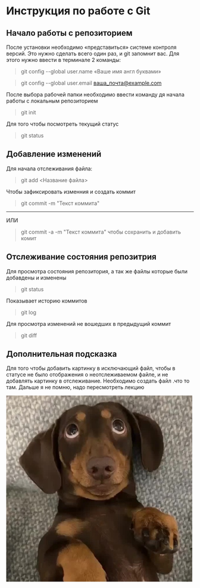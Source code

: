 # Инструкция по работе с Git

## Начало работы с репозиторием
После установки необходимо «представиться» системе контроля версий. Это нужно сделать всего один раз, и git запомнит вас. Для этого нужно ввести в терминале 2 команды:
> git config --global user.name «Ваше имя англ буквами»

> git config --global user.email ваша_почта@example.com

После выбора рабочей папки необходимо ввести команду дя начала работы с локальным репозиторием 
> git init

Для того чтобы посмотреть текущий статус 
> git status

## Добавление изменений 
Для начала отслеживания файла:
> git add <Название файла>

Чтобы зафиксировать изменния и создать коммит
> git commit -m "Текст коммита"
-------
ИЛИ 
>git commit -a -m "Текст коммита"
чтобы сохранить и добавить комит

## Отслеживание состояния репозитрия

Для просмотра состояния репозитория, а так же файлы которые были добавдены и изменены
>git status

Показывает историю коммитов
>git log

Для просмотра изменений не вошедших в предыдущий коммит
>git diff 

## Дополнительная подсказка

Для того чтобы добавить картинку в исключающий файл, чтобы в статусе не было отображения о неотслеживаемом файле, и не добавлять картинку в отслеживание. Необходимо создать файл .что то там. Дальше я не помню, надо пересмотреть лекцию

![Картинку](med_1580850710_image.jpg)
